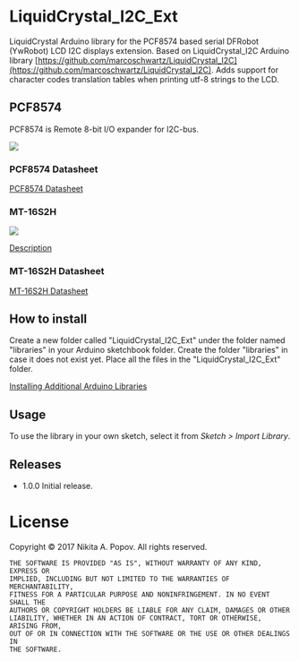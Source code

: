 # LiquidCrystal_I2C_Ext #
LiquidCrystal Arduino library for the PCF8574 based serial DFRobot (YwRobot) LCD I2C displays extension.
Based on LiquidCrystal_I2C Arduino library [https://github.com/marcoschwartz/LiquidCrystal_I2C](https://github.com/marcoschwartz/LiquidCrystal_I2C).
Adds support for character codes translation tables when printing utf-8 strings to the LCD.

## PCF8574

PCF8574 is Remote 8-bit I/O expander for I2C-bus.

![](https://os.mbed.com/media/uploads/wim/backpacks.jpg)

### PCF8574 Datasheet

[PCF8574 Datasheet](http://www.nxp.com/documents/data_sheet/PCF8574_PCF8574A.pdf)

### MT-16S2H

![](http://www.melt.com.ru/components/com_virtuemart/shop_image/product/MT_16S2H_2YLG_4da47fde499cb.jpg)

[Description](http://www.melt.com.ru/en/shop/mt-16s2h-2ylg.html)

### MT-16S2H Datasheet

[MT-16S2H Datasheet](http://www.melt.com.ru/docs/MT-16S2H.pdf)

## How to install

Create a new folder called "LiquidCrystal_I2C_Ext" under the folder named "libraries" in your Arduino sketchbook folder.
Create the folder "libraries" in case it does not exist yet. Place all the files in the "LiquidCrystal_I2C_Ext" folder.

[Installing Additional Arduino Libraries](https://www.arduino.cc/en/Guide/Libraries)

## Usage
To use the library in your own sketch, select it from *Sketch > Import Library*.

## Releases

- 1.0.0 Initial release.

# License #
Copyright &copy; 2017 Nikita A. Popov. All rights reserved.
```
THE SOFTWARE IS PROVIDED "AS IS", WITHOUT WARRANTY OF ANY KIND, EXPRESS OR
IMPLIED, INCLUDING BUT NOT LIMITED TO THE WARRANTIES OF MERCHANTABILITY,
FITNESS FOR A PARTICULAR PURPOSE AND NONINFRINGEMENT. IN NO EVENT SHALL THE
AUTHORS OR COPYRIGHT HOLDERS BE LIABLE FOR ANY CLAIM, DAMAGES OR OTHER
LIABILITY, WHETHER IN AN ACTION OF CONTRACT, TORT OR OTHERWISE, ARISING FROM,
OUT OF OR IN CONNECTION WITH THE SOFTWARE OR THE USE OR OTHER DEALINGS IN
THE SOFTWARE.
```